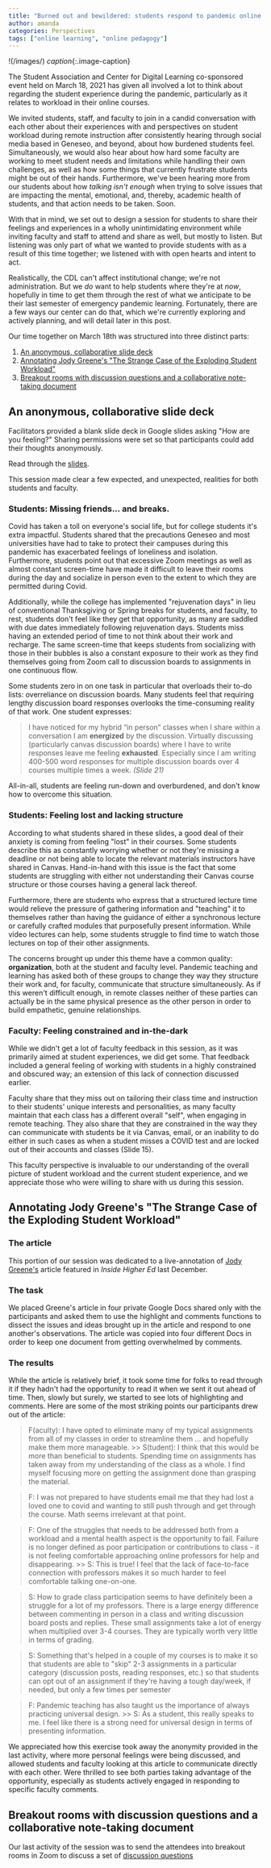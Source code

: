 ```yaml
---
title: "Burned out and bewildered: students respond to pandemic online teaching" 
author: amanda
categories: Perspectives
tags: ["online learning", "online pedagogy"]
---
```


!(/images/)
*caption*{:.image-caption}

<span class="drop">T</span>he Student Association and Center for Digital Learning co-sponsored event held on March 18, 2021 has given all involved a lot to think about regarding the student experience during the pandemic, particularly as it relates to workload in their online courses. 

We invited students, staff, and faculty to join in a candid conversation with each other about their experiences with and perspectives on student workload during remote instruction after consistently hearing through social media based in Geneseo, and beyond, about how burdened students feel. Simultaneously, we would also hear about how hard some faculty are working to meet student needs and limitations while handling their own challenges, as well as how some things that currently frustrate students might be out of their hands. Furthermore, we've been hearing more from our students about how *talking isn't enough* when trying to solve issues that are impacting the mental, emotional, and, thereby, academic health of students, and that action needs to be taken. Soon.

With that in mind, we set out to design a session for students to share their feelings and experiences in a wholly unintimidating environment while inviting faculty and staff to attend and share as well, but mostly to listen. But listening was only part of what we wanted to provide students with as a result of this time together; we listened with with open hearts and intent to act.

<!--more-->

Realistically, the CDL can't affect institutional change; we're not administration. But we *do* want to help students where they're at *now*, hopefully in time to get them through the rest of what we anticipate to be their last semester of emergency pandemic learning. Fortunately, there are a few ways our center can do that, which we're currently exploring and actively planning, and will detail later in this post.

Our time together on March 18th was structured into three distinct parts: 

1. [An anonymous, collaborative slide deck](#slide-deck)
1. [Annotating Jody Greene's "The Strange Case of the Exploding Student Workload"](#strange-case)
1. [Breakout rooms with discussion questions and a collaborative note-taking document](#breakout-rooms)

<h2 id="slide-deck">An anonymous, collaborative slide deck</h2>
 
Facilitators provided a blank slide deck in Google slides asking "How are you feeling?" Sharing permissions were set so that participants could add their thoughts anonymously.

Read through the [slides](https://docs.google.com/presentation/d/1fo4ANOcbeNZOeYs2a4k6CbplSlvyXpPk7EQLMJMN6zM/edit?usp=sharing).


This session made clear a few expected, and unexpected, realities for both students and faculty.

### Students: Missing friends... and breaks.

Covid has taken a toll on everyone's social life, but for college students it's extra impactful. Students shared that the precautions Geneseo and most universities have had to take to protect their campuses during this pandemic has exacerbated feelings of loneliness and isolation. Furthermore, students point out that excessive Zoom meetings as well as almost constant screen-time have made it difficult to leave their rooms during the day and socialize in person even to the extent to which they are permitted during Covid.

Additionally, while the college has implemented "rejuvenation days" in lieu of conventional Thanksgiving or Spring breaks for students, and faculty, to rest, students don't feel like they get that opportunity, as many are saddled with due dates immediately following rejuvenation days. Students miss having an extended period of time to not think about their work and recharge. The same screen-time that keeps students from socializing with those in their bubbles is also a constant exposure to their work as they find themselves going from Zoom call to discussion boards to assignments in one continuous flow.

Some students zero in on one task in particular that overloads their to-do lists: overreliance on discussion boards. Many students feel that requiring lengthy discussion board responses overlooks the time-consuming reality of that work. One student expresses: 

> I have noticed for my hybrid “in person” classes when I share within a conversation I am **energized** by the discussion. Virtually discussing (particularly canvas discussion boards) where I have to write responses leave me feeling **exhausted**. Especially since I am writing 400-500 word responses for multiple discussion boards over 4 courses multiple times a week. *(Slide 21)*

All-in-all, students are feeling run-down and overburdened, and don't know how to overcome this situation.

### Students: Feeling lost and lacking structure

According to what students shared in these slides, a good deal of their anxiety is coming from feeling "lost" in their courses. Some students describe this as constantly worrying whether or not they're missing a deadline or not being able to locate the relevant materials instructors have shared in Canvas. Hand-in-hand with this issue is the fact that some students are struggling with either not understanding their Canvas course structure or those courses having a general lack thereof. 

Furthermore, there are students who express that a structured lecture time would relieve the pressure of gathering information and "teaching" it to themselves rather than having the guidance of either a synchronous lecture or carefully crafted modules that purposefully present information. While video lectures can help, some students struggle to find time to watch those lectures on top of their other assignments.

The concerns brought up under this theme have a common quality: **organization**, both at the student and faculty level. Pandemic teaching and learning has asked both of these groups to change they way they structure their work and, for faculty, communicate that structure simultaneously. As if this weren't difficult enough, in remote classes neither of these parties can actually be in the same physical presence as the other person in order to build empathetic, genuine relationships.

### Faculty: Feeling constrained and in-the-dark

While we didn't get a lot of faculty feedback in this session, as it was primarily aimed at student experiences, we did get some. That feedback included a general feeling of working with students in a highly constrained and obscured way; an extension of this lack of connection discussed earlier. 

Faculty share that they miss out on tailoring their class time and instruction to their students' unique interests and personalities, as many faculty maintain that each class has a different overall "self", when engaging in remote teaching. They also share that they are constrained in the way they can communicate with students be it via Canvas, email, or an inability to do either in such cases as when a student misses a COVID test and are locked out of their accounts and classes (Slide 15).

This faculty perspective is invaluable to our understanding of the overall picture of student workload and the current student experience, and we appreciate those who were willing to share with us during this session.

<h2 id="strange-case">Annotating Jody Greene's "The Strange Case of the Exploding Student Workload"</h2>

### The article

This portion of our session was dedicated to a live-annotation of [Jody Greene's](https://www.insidehighered.com/blogs/just-visiting/guest-post-strange-case-exploding-student-workload) article featured in *Inside Higher Ed* last December. 

### The task

We placed Greene's article in four private Google Docs shared only with the participants and asked them to use the highlight and comments functions to dissect the issues and ideas brought up in the article and respond to one another's observations. The article was copied into four different Docs in order to keep one document from getting overwhelmed by comments.

### The results

While the article is relatively brief, it took some time for folks to read through it if they hadn't had the opportunity to read it when we sent it out ahead of time. Then, slowly but surely, we started to see lots of highlighting and comments. Here are some of the most striking points our participants drew out of the article:

> F(aculty): I have opted to eliminate many of my typical assignments from all of my classes in order to streamline them ... and hopefully make them more manageable.
    >> S(tudent): I think that this would be more than beneficial to students. Spending time on assignments has taken away from my understanding of the class as a whole. I find myself focusing more on getting the assignment done than grasping the material.

> F: I was not prepared to have students email me that they had lost a loved one to covid and wanting to still push through and get through the course. Math seems irrelevant at that point.

> F: One of the struggles that needs to be addressed both from a workload and a mental health aspect is the opportunity to fail. Failure is no longer defined as poor participation or contributions to class - it is not feeling comfortable approaching online professors for help and disappearing.
    >> S: This is true! I feel that the lack of face-to-face connection with professors makes it so much harder to feel comfortable talking one-on-one.

> S: How to grade class participation seems to have definitely been a struggle for a lot of my professors. There is a large energy difference between commenting in person in a class and writing discussion board posts and replies. These small assignments take a lot of energy when multiplied over 3-4 courses. They are typically worth very little in terms of grading.

> S: Something that's helped in a couple of my courses is to make it so that students are able to "skip" 2-3 assignments in a particular category (discussion posts, reading responses, etc.) so that students can opt out of an assignment if they're having a tough day/week, if needed, but only a few times per semester

> F: Pandemic teaching has also taught us the importance of always practicing universal design.
    >> S: As a student, this really speaks to me. I feel like there is a strong need for universal design in terms of presenting information.

We appreciated how this exercise took away the anonymity provided in the last activity, where more personal feelings were being discussed, and allowed students and faculty looking at this article to communicate directly with each other. Were thrilled to see both parties taking advantage of the opportunity, especially as students actively engaged in responding to specific faculty comments.


<h2 id="breakout-rooms">Breakout rooms with discussion questions and a collaborative note-taking document</h2>

Our last activity of the session was to send the attendees into breakout rooms in Zoom to discuss a set of [discussion questions](https://docs.google.com/document/d/1L_P5XukB-Qxe4sHZmx8JHypMXKjREfn3tNechsxlUVE/edit?usp=sharing)

